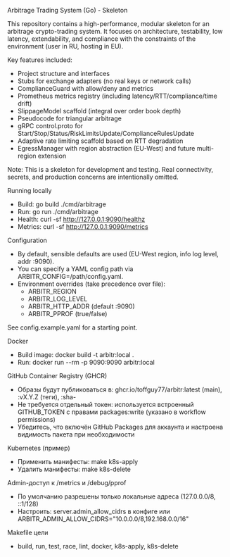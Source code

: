 Arbitrage Trading System (Go) - Skeleton

This repository contains a high-performance, modular skeleton for an arbitrage crypto-trading system. It focuses on architecture, testability, low latency, extendability, and compliance with the constraints of the environment (user in RU, hosting in EU).

Key features included:
- Project structure and interfaces
- Stubs for exchange adapters (no real keys or network calls)
- ComplianceGuard with allow/deny and metrics
- Prometheus metrics registry (including latency/RTT/compliance/time drift)
- SlippageModel scaffold (integral over order book depth)
- Pseudocode for triangular arbitrage
- gRPC control.proto for Start/Stop/Status/RiskLimitsUpdate/ComplianceRulesUpdate
- Adaptive rate limiting scaffold based on RTT degradation
- EgressManager with region abstraction (EU-West) and future multi-region extension

Note: This is a skeleton for development and testing. Real connectivity, secrets, and production concerns are intentionally omitted.

Running locally
- Build: go build ./cmd/arbitrage
- Run: go run ./cmd/arbitrage
- Health: curl -sf http://127.0.0.1:9090/healthz
- Metrics: curl -sf http://127.0.0.1:9090/metrics

Configuration
- By default, sensible defaults are used (EU-West region, info log level, addr :9090).
- You can specify a YAML config path via ARBITR_CONFIG=/path/config.yaml.
- Environment overrides (take precedence over file):
  - ARBITR_REGION
  - ARBITR_LOG_LEVEL
  - ARBITR_HTTP_ADDR (default :9090)
  - ARBITR_PPROF (true/false)

See config.example.yaml for a starting point.

Docker
- Build image: docker build -t arbitr:local .
- Run: docker run --rm -p 9090:9090 arbitr:local

GitHub Container Registry (GHCR)
- Образы будут публиковаться в: ghcr.io/toffguy77/arbitr:latest (main), :vX.Y.Z (теги), :sha-<shortsha>
- Не требуется отдельный токен: используется встроенный GITHUB_TOKEN с правами packages:write (указано в workflow permissions)
- Убедитесь, что включён GitHub Packages для аккаунта и настроена видимость пакета при необходимости

Kubernetes (пример)
- Применить манифесты: make k8s-apply
- Удалить манифесты: make k8s-delete

Admin-доступ к /metrics и /debug/pprof
- По умолчанию разрешены только локальные адреса (127.0.0.0/8, ::1/128)
- Настроить: server.admin_allow_cidrs в конфиге или ARBITR_ADMIN_ALLOW_CIDRS="10.0.0.0/8,192.168.0.0/16"

Makefile цели
- build, run, test, race, lint, docker, k8s-apply, k8s-delete
